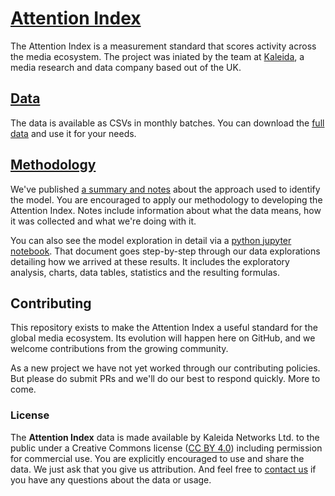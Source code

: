 # [Attention Index](https://kaleida.github.io/attention-index/)

The Attention Index is a measurement standard that scores activity across the media ecosystem. The project was iniated by the team at [Kaleida](https://www.kaleida.com), a media research and data company based out of the UK.

## [Data](/data)

The data is available as CSVs in monthly batches. You can download the [full data](../data) and use it for your needs.

## [Methodology](/docs/METHOLOGY.md)

We've published [a summary and notes](/docs/METHOLOGY.md) about the approach used to identify the model. You are encouraged to apply our methodology to developing the Attention Index. Notes include information about what the data means, how it was collected and what we're doing with it.

You can also see the model exploration in detail via a [python jupyter notebook](http://nbviewer.jupyter.org/github/kaleida/attention-index/blob/master/data/attention-index.ipynb). That document goes step-by-step through our data explorations detailing how we arrived at these results. It includes the exploratory analysis, charts, data tables, statistics and the resulting formulas.


## Contributing

This repository exists to make the Attention Index a useful standard for the global media ecosystem. Its evolution will happen here on GitHub, and we welcome contributions from the growing community.

As a new project we have not yet worked through our contributing policies. But please do submit PRs and we'll do our best to respond quickly. More to come.

### License

The **Attention Index** data is made available by Kaleida Networks Ltd. to the public under a Creative Commons license ([CC BY 4.0](https://creativecommons.org/licenses/by/4.0/legalcode)) including permission for commercial use. You are explicitly encouraged to use and share the data. We just ask that you give us attribution. And feel free to [contact us](mailto:matt@kaleida.com) if you have any questions about the data or usage.
